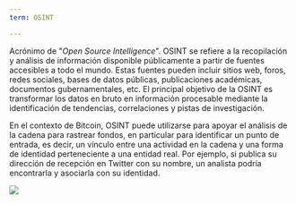 ```yaml
---
term: OSINT

---
```

Acrónimo de "*Open Source Intelligence*". OSINT se refiere a la recopilación y análisis de información disponible públicamente a partir de fuentes accesibles a todo el mundo. Estas fuentes pueden incluir sitios web, foros, redes sociales, bases de datos públicas, publicaciones académicas, documentos gubernamentales, etc. El principal objetivo de la OSINT es transformar los datos en bruto en información procesable mediante la identificación de tendencias, correlaciones y pistas de investigación.

En el contexto de Bitcoin, OSINT puede utilizarse para apoyar el análisis de la cadena para rastrear fondos, en particular para identificar un punto de entrada, es decir, un vínculo entre una actividad en la cadena y una forma de identidad perteneciente a una entidad real. Por ejemplo, si publica su dirección de recepción en Twitter con su nombre, un analista podría encontrarla y asociarla con su identidad.

![](../../dictionnaire/assets/28.webp)
